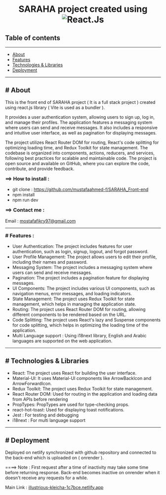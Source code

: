 <!DOCTYPE html>
<html>
  <head> </head>
  <body>
    <h1 style="text-align: center">
      SARAHA project created using 
      <span
      >
        <img alt="React.Js" src="https://camo.githubusercontent.com/613d07e313326d55cdac63147a10c79bc32666fc2daaa0398b1f66ebe4347735/68747470733a2f2f696d672e736869656c64732e696f2f62616467652f2d52656163742d4444303033313f7374796c653d666c61742d737175617265266c6f676f3d7265616374266c6f676f436f6c6f723d776869746526636f6c6f723d626c7565" /></span
      >
    </h1>
    <h2>Table of contents</h2>
    <hr />
    <ul id="table-contents">
      <li><a href="#About">About</a></li>
      <li><a href="#Features">Features</a></li>
      <li><a href="#Technologies&Libraries">Technologies & Libraries</a></li>
      <li><a href="#Deployment">Deployment</a></li>
    </ul>
    <hr />
    <section id="About">
      <h2># About</h2>
      <p>
        This is the front end of SARAHA project ( It is a full stack project ) created using react.js library ( Vite is used as a bundler ).
      </p>
      <p>
        It provides a user authentication system, allowing users to sign up, log in, and manage their profiles. The application features a messaging system where users can send and receive messages. It also includes a responsive and intuitive user interface, as well as pagination for displaying messages.
      </p>
      <p>
         The project utilizes React Router DOM for routing, React's code splitting for optimizing loading time, and Redux Toolkit for state management. The codebase is organized into components, actions, reducers, and services, following best practices for scalable and maintainable code. The project is open source and available on GitHub, where you can explore the code, contribute, and provide feedback.
      </p>
      <h3 style="margin-top: 4px">==> How to install :</h3>
      <ul>
        <li>
          git clone :
          <a href="https://github.com/mustafaahmed-f/SARAHA_Front-end"
            >https://github.com/mustafaahmed-f/SARAHA_Front-end</a
          >
        </li>
        <li>npm install</li>
        <li>npm run dev</li>
      </ul>
      <h3 style="margin-top: 4px">==> Contact me :</h3>
      <p>
        Email :
        <a href="mailto:mostafafikry97@gmail.com">mostafafikry97@gmail.com</a>
      </p>
    </section>
    <hr />
    <section id="features">
    <h3 style="margin-top: 4px"># Features :</h3>
      <ul>
        <li>User Authentication: The project includes features for user authentication, such as login, signup, logout, and forgot password.</li>
        <li>User Profile Management: The project allows users to edit their profile, including their names and password.</li>
        <li>Messaging System: The project includes a messaging system where users can send and receive messages.</li>
        <li>Pagination: The project includes a pagination feature for displaying messages.</li>
        <li>UI Components: The project includes various UI components, such as navigation menus, error messages, and loading indicators.</li>
        <li>State Management: The project uses Redux Toolkit for state management, which helps in managing the application state.</li>
        <li>Routing: The project uses React Router DOM for routing, allowing different components to be rendered based on the URL.</li>
        <li>Code Splitting: The project uses React's lazy and Suspense components for code splitting, which helps in optimizing the loading time of the application.</li>
        <li>Multi Language support : Using i18next library, English and Arabic languages are supported on the web application.</li>
      </ul>
      </section>
      <hr />
    <section id="Technologies&Libraries">
      <h2># Technologies & Libraries</h2>
      <ul>
        <li>React: The project uses React for building the user interface.</li>
        <li>Material-UI: It uses Material-UI components like ArrowBackIcon and ArrowForwardIcon.</li>
        <li>Redux Toolkit: The project uses Redux Toolkit for state management.</li>
        <li>React Router DOM: Used for routing in the application and loading data from APIs before rendering</li>
        <li>PropTypes: PropTypes are used for type-checking props.</li>
        <li>react-hot-toast: Used for displaying toast notifications.</li>
        <li>Jest : For testing and debugging</li>
        <li>i18next : For multi language support</li>
      </ul>
    </section>
    <hr /> 
  <section id="Deployment">
      <h2># Deployment</h2>
      <p>
        Deployed on netlify synchronized with github repository and connected
        to the back-end which is uploaded on ( onrender ).
      </p>
      <p>
        ====> Note : First request after a time of inactivity may take some time before returning response. Back-end becomes inactive on onrender when it doesn't receive any requests for a while.
      </p>
      <p>
        Main Link :
        <a href="https://illustrious-kleicha-1c7bce.netlify.app/" target="_blank"
          >illustrious-kleicha-1c7bce.netlify.app</a
        >
      </p>
    </section>
  </body>
</html>
